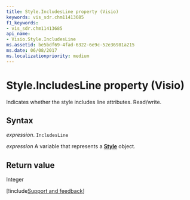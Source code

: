```yaml
---
title: Style.IncludesLine property (Visio)
keywords: vis_sdr.chm11413685
f1_keywords:
- vis_sdr.chm11413685
api_name:
- Visio.Style.IncludesLine
ms.assetid: be5bdf69-4fad-6322-6e9c-52e36981a215
ms.date: 06/08/2017
ms.localizationpriority: medium
---
```



# Style.IncludesLine property (Visio)

Indicates whether the style includes line attributes. Read/write.


## Syntax

_expression_. `IncludesLine`

_expression_ A variable that represents a **[Style](Visio.Style.md)** object.


## Return value

Integer

[!include[Support and feedback](~/includes/feedback-boilerplate.md)]